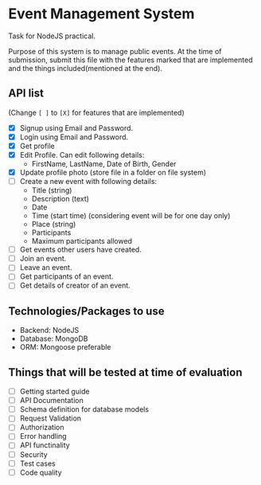 <!-- @format -->

# Event Management System

Task for NodeJS practical.

Purpose of this system is to manage public events. At the time of submission, submit this file with the features marked that are implemented and the things included(mentioned at the end).

## API list

(Change `[ ]` to `[X]` for features that are implemented)

- [x] Signup using Email and Password.
- [x] Login using Email and Password.
- [x] Get profile
- [x] Edit Profile. Can edit following details:
  - FirstName, LastName, Date of Birth, Gender
- [x] Update profile photo (store file in a folder on file system)
- [ ] Create a new event with following details:
  - Title (string)
  - Description (text)
  - Date
  - Time (start time) (considering event will be for one day only)
  - Place (string)
  - Participants
  - Maximum participants allowed
- [ ] Get events other users have created.
- [ ] Join an event.
- [ ] Leave an event.
- [ ] Get participants of an event.
- [ ] Get details of creator of an event.

## Technologies/Packages to use

- Backend: NodeJS
- Database: MongoDB
- ORM: Mongoose preferable

## Things that will be tested at time of evaluation

- [ ] Getting started guide
- [ ] API Documentation
- [ ] Schema definition for database models
- [ ] Request Validation
- [ ] Authorization
- [ ] Error handling
- [ ] API functinality
- [ ] Security
- [ ] Test cases
- [ ] Code quality
